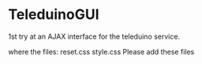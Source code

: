 TeleduinoGUI
============

1st try at an AJAX interface for the teleduino service.


where the files:
reset.css
style.css
Please add these files
